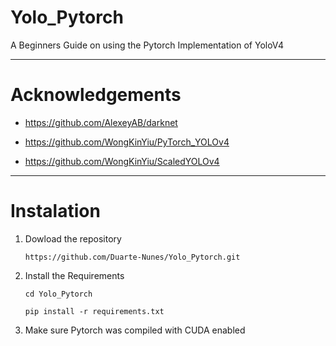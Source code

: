 # Yolo_Pytorch
A Beginners Guide on using the Pytorch Implementation of YoloV4

---
# Acknowledgements
+ https://github.com/AlexeyAB/darknet

+ https://github.com/WongKinYiu/PyTorch_YOLOv4

+ https://github.com/WongKinYiu/ScaledYOLOv4

---
# Instalation
1. Dowload the repository

    `https://github.com/Duarte-Nunes/Yolo_Pytorch.git`
    
2. Install the Requirements 

    `cd Yolo_Pytorch`
    
    `pip install -r requirements.txt`
    
4. Make sure Pytorch was compiled with CUDA enabled

